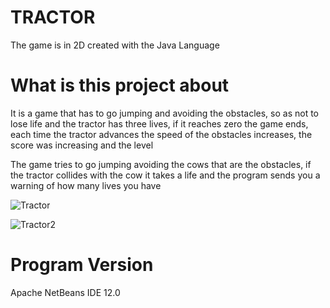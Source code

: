 # TRACTOR

The game is in 2D created with the Java Language

# What is this project about

It is a game that has to go jumping and avoiding the obstacles,
so as not to lose life and the tractor has three lives,
if it reaches zero the game ends, each time the tractor 
advances the speed of the obstacles increases, 
the score was increasing and the level

The game tries to go jumping avoiding the cows that are the obstacles, 
if the tractor collides with the cow it takes a life and
the program sends you a warning of how many lives you have

![Tractor](https://user-images.githubusercontent.com/62777613/205331122-5c900e1b-ec01-44df-9686-4d173deb11b9.png)

![Tractor2](https://user-images.githubusercontent.com/62777613/205331173-f694be4e-8837-428d-b966-f25720744235.png)

# Program Version
Apache NetBeans IDE 12.0


